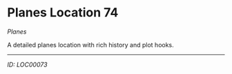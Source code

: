 # Planes Location 74

*Planes*

A detailed planes location with rich history and plot hooks.

---
*ID: LOC00073*